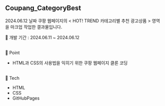 ## Coupang_CategoryBest

2024.06.12 날짜 쿠팡 웹페이지의 < HOT! TREND 카테고리별 추천 광고상품 > 영역을 마크업 작업한 결과물입니다.
<br/>

📅 개발 기간 : 2024.06.11 ~ 2024.06.12

<br/>
📌 Point

- HTML과 CSS의 사용법을 익히기 위한 쿠팡 웹페이지 클론 코딩

<br/>
🔨 Tech

- HTML
- CSS
- GitHubPages
  
